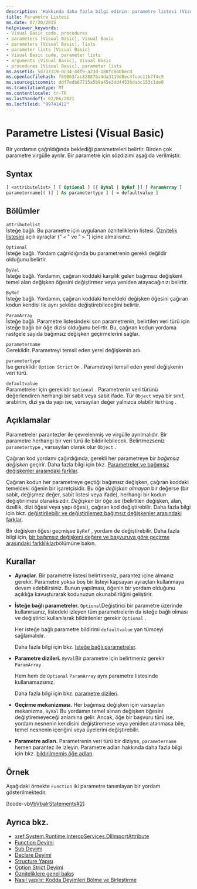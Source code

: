 ```yaml
---
description: 'Hakkında daha fazla bilgi edinin: parametre listesi (Visual Basic)'
title: Parametre Listesi
ms.date: 07/20/2015
helpviewer_keywords:
- Visual Basic code, procedures
- parameters [Visual Basic], Visual Basic
- parameters [Visual Basic], lists
- parameter lists [Visual Basic]
- Visual Basic code, parameter lists
- arguments [Visual Basic], Visual Basic
- procedures [Visual Basic], parameter lists
ms.assetid: 5d737319-0c34-4df9-a23d-188fc840becd
ms.openlocfilehash: f69063fac82887ba4da3119d8ec4fcac11b7f4c9
ms.sourcegitcommit: ddf7edb67715a5b9a45e3dd44536dabc153c1de0
ms.translationtype: MT
ms.contentlocale: tr-TR
ms.lasthandoff: 02/06/2021
ms.locfileid: "99741412"
---
```

# <a name="parameter-list-visual-basic"></a>Parametre Listesi (Visual Basic)

Bir yordamın çağrıldığında beklediği parametreleri belirtir. Birden çok parametre virgülle ayrılır. Bir parametre için sözdizimi aşağıda verilmiştir.

## <a name="syntax"></a>Syntax

```vb
[ <attributelist> ] [ Optional ] [{ ByVal | ByRef }] [ ParamArray ]
parametername[( )] [ As parametertype ] [ = defaultvalue ]
```

## <a name="parts"></a>Bölümler

`attributelist`  
İsteğe bağlı. Bu parametre için uygulanan özniteliklerin listesi. [Öznitelik listesini](attribute-list.md) açılı ayraçlar (" `<` " ve " `>` ") içine almalısınız.

`Optional`  
İsteğe bağlı. Yordam çağrıldığında bu parametrenin gerekli değildir olduğunu belirtir.

`ByVal`  
İsteğe bağlı. Yordamın, çağıran koddaki karşılık gelen bağımsız değişkeni temel alan değişken öğesini değiştirmez veya yeniden atayacağınızı belirtir.

`ByRef`  
İsteğe bağlı. Yordamın, çağıran koddaki temeldeki değişken öğesini çağıran kodun kendisi ile aynı şekilde değiştirebileceğini belirtir.

`ParamArray`  
İsteğe bağlı. Parametre listesindeki son parametrenin, belirtilen veri türü için isteğe bağlı bir öğe dizisi olduğunu belirtir. Bu, çağıran kodun yordama rastgele sayıda bağımsız değişken geçirmelerini sağlar.

`parametername`  
Gereklidir. Parametreyi temsil eden yerel değişkenin adı.

`parametertype`  
İse gereklidir `Option Strict` `On` . Parametreyi temsil eden yerel değişkenin veri türü.

`defaultvalue`  
Parametreler için gereklidir `Optional` . Parametrenin veri türünü değerlendiren herhangi bir sabit veya sabit ifade. Tür `Object` veya bir sınıf, arabirim, dizi ya da yapı ise, varsayılan değer yalnızca olabilir `Nothing` .

## <a name="remarks"></a>Açıklamalar

Parametreler parantezler ile çevrelenmiş ve virgülle ayrılmalıdır. Bir parametre herhangi bir veri türü ile bildirilebilecek. Belirtmezseniz `parametertype` , varsayılan olarak olur `Object` .

Çağıran kod yordamı çağırdığında, gerekli her parametreye bir *bağımsız değişken* geçirir. Daha fazla bilgi için bkz. [Parametreler ve bağımsız değişkenler arasındaki farklar](../../programming-guide/language-features/procedures/differences-between-parameters-and-arguments.md).

Çağıran kodun her parametreye geçtiği bağımsız değişken, çağıran koddaki temeldeki öğenin bir işaretçisidir. Bu öğe *değişken olmayan* bir değerse (bir sabit, değişmez değer, sabit listesi veya ifade), herhangi bir kodun değiştirilmesi olanaksızdır. *Değişken* bir öğe ise (belirtilen değişken, alan, özellik, dizi öğesi veya yapı öğesi), çağıran kod değiştirebilir. Daha fazla bilgi için bkz. [değiştirilebilir ve değiştirilemez bağımsız değişkenler arasındaki farklar](../../programming-guide/language-features/procedures/differences-between-modifiable-and-nonmodifiable-arguments.md).

Bir değişken öğesi geçmişse `ByRef` , yordam de değiştirebilir. Daha fazla bilgi için, [bir bağımsız değişkeni değere ve başvuruya göre geçirme arasındaki farklılıklar](../../programming-guide/language-features/procedures/differences-between-passing-an-argument-by-value-and-by-reference.md)bölümüne bakın.

## <a name="rules"></a>Kurallar

- **Ayraçlar.** Bir parametre listesi belirtirseniz, parantez içine almanız gerekir. Parametre yoksa boş bir listeyi kapsayan ayraçları kullanmaya devam edebilirsiniz. Bunun yapılması, öğenin bir yordam olduğunu açıklığa kavuşturarak kodunuzun okunabilirliğini geliştirir.

- **İsteğe bağlı parametreler.** `Optional`Değiştirici bir parametre üzerinde kullanırsanız, listedeki izleyen tüm parametrelerin da isteğe bağlı olması ve değiştirici kullanılarak bildirilenler gerekir `Optional` .

     Her isteğe bağlı parametre bildirimi `defaultvalue` yan tümceyi sağlamalıdır.

     Daha fazla bilgi için bkz. [Isteğe bağlı parametreler](../../programming-guide/language-features/procedures/optional-parameters.md).

- **Parametre dizileri.** `ByVal`Bir parametre için belirtmeniz gerekir `ParamArray` .

     Hem hem de `Optional` `ParamArray` aynı parametre listesinde kullanamazsınız.

     Daha fazla bilgi için bkz. [parametre dizileri](../../programming-guide/language-features/procedures/parameter-arrays.md).

- **Geçirme mekanizması.** Her bağımsız değişken için varsayılan mekanizma, `ByVal` Bu yordamın temel alınan değişken öğesini değiştiremeyeceği anlamına gelir. Ancak, öğe bir başvuru türü ise, yordam nesnenin kendisini değiştiremese veya yeniden atanmasa bile, temel nesnenin içeriğini veya üyelerini değiştirebilir.

- **Parametre adları.** Parametrenin veri türü bir diziyse, `parametername` hemen parantez ile izleyin. Parametre adları hakkında daha fazla bilgi için bkz. [bildirilmemiş öğe adları](../../programming-guide/language-features/declared-elements/declared-element-names.md).

## <a name="example"></a>Örnek

Aşağıdaki örnekte `Function` iki parametre tanımlayan bir yordam gösterilmektedir.

[!code-vb[VbVbalrStatements#2](~/samples/snippets/visualbasic/VS_Snippets_VBCSharp/VbVbalrStatements/VB/Class1.vb#2)]

## <a name="see-also"></a>Ayrıca bkz.

- <xref:System.Runtime.InteropServices.DllImportAttribute>
- [Function Deyimi](function-statement.md)
- [Sub Deyimi](sub-statement.md)
- [Declare Deyimi](declare-statement.md)
- [Structure Yapısı](structure-statement.md)
- [Option Strict Deyimi](option-strict-statement.md)
- [Özniteliklere genel bakış](../../programming-guide/concepts/attributes/index.md)
- [Nasıl yapılır: Kodda Deyimleri Bölme ve Birleştirme](../../programming-guide/program-structure/how-to-break-and-combine-statements-in-code.md)
